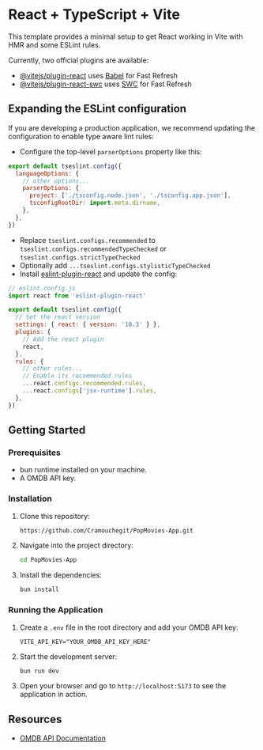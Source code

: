 # React + TypeScript + Vite

This template provides a minimal setup to get React working in Vite with HMR and some ESLint rules.

Currently, two official plugins are available:

- [@vitejs/plugin-react](https://github.com/vitejs/vite-plugin-react/blob/main/packages/plugin-react/README.md) uses [Babel](https://babeljs.io/) for Fast Refresh
- [@vitejs/plugin-react-swc](https://github.com/vitejs/vite-plugin-react-swc) uses [SWC](https://swc.rs/) for Fast Refresh

## Expanding the ESLint configuration

If you are developing a production application, we recommend updating the configuration to enable type aware lint rules:

- Configure the top-level `parserOptions` property like this:

```js
export default tseslint.config({
  languageOptions: {
    // other options...
    parserOptions: {
      project: ['./tsconfig.node.json', './tsconfig.app.json'],
      tsconfigRootDir: import.meta.dirname,
    },
  },
})
```

- Replace `tseslint.configs.recommended` to `tseslint.configs.recommendedTypeChecked` or `tseslint.configs.strictTypeChecked`
- Optionally add `...tseslint.configs.stylisticTypeChecked`
- Install [eslint-plugin-react](https://github.com/jsx-eslint/eslint-plugin-react) and update the config:

```js
// eslint.config.js
import react from 'eslint-plugin-react'

export default tseslint.config({
  // Set the react version
  settings: { react: { version: '18.3' } },
  plugins: {
    // Add the react plugin
    react,
  },
  rules: {
    // other rules...
    // Enable its recommended rules
    ...react.configs.recommended.rules,
    ...react.configs['jsx-runtime'].rules,
  },
})
```

## Getting Started

### Prerequisites

- bun runtime installed on your machine.
- A OMDB API key.

### Installation

1. Clone this repository:
   ```bash
   https://github.com/Cramouchegit/PopMovies-App.git
   ```
2. Navigate into the project directory:
   ```bash
   cd PopMovies-App
   ```
3. Install the dependencies:
   ```bash
   bun install
   ```

### Running the Application

1. Create a `.env` file in the root directory and add your OMDB API key:
   ```plaintext
   VITE_API_KEY="YOUR_OMDB_API_KEY_HERE"
   ```
2. Start the development server:
   ```bash
   bun run dev
   ```
3. Open your browser and go to `http://localhost:5173` to see the application in action.

## Resources

- [OMDB API Documentation](https://www.omdbapi.com//)
